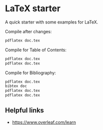 # LaTeX starter
A quick starter with some examples for LaTeX.

Compile after changes:
```bash
pdflatex doc.tex
```

Compile for Table of Contents:
```bash
pdflatex doc.tex
pdflatex doc.tex
```

Compile for Bibliography:
```bash
pdflatex doc.tex
bibtex doc
pdflatex doc.tex
pdflatex doc.tex
```

## Helpful links
- https://www.overleaf.com/learn
